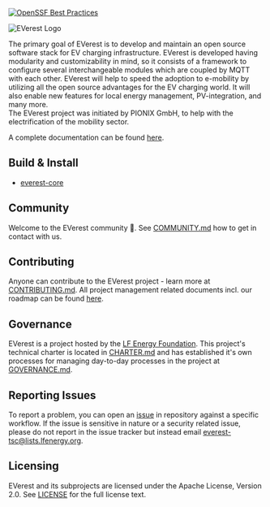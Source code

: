 [![OpenSSF Best Practices](https://bestpractices.coreinfrastructure.org/projects/6739/badge)](https://bestpractices.coreinfrastructure.org/projects/6739)

![EVerest Logo](docs/img/everest_horizontal-color.svg)

The primary goal of EVerest is to develop and maintain an open source software stack for EV charging infrastructure. EVerest is developed having modularity and customizability in mind, so it consists of a framework to configure several interchangeable modules which are coupled by MQTT with each other. EVerest will help to speed the adoption to e-mobility by utilizing all the open source advantages for the EV charging world. It will also enable new features for local energy management, PV-integration, and many more.  
The EVerest project was initiated by PIONIX GmbH, to help with the electrification of the mobility sector.

A complete documentation can be found [here](https://everest.github.io).

## Build & Install

- [everest-core](https://github.com/EVerest/everest-core#readme)

## Community

Welcome to the EVerest community 👋.
See [COMMUNITY.md](COMMUNITY.md) how to get in contact with us.

## Contributing

Anyone can contribute to the EVerest project - learn more at [CONTRIBUTING.md](CONTRIBUTING.md).
All project management related documents incl. our roadmap can be found [here](tsc/README.md).

## Governance

EVerest is a project hosted by the [LF Energy Foundation](https://lfenergy.org). This project's technical charter is located in [CHARTER.md](tsc/CHARTER.md) and has established it's own processes for managing day-to-day processes in the project at [GOVERNANCE.md](GOVERNANCE.md).

## Reporting Issues

To report a problem, you can open an [issue](https://github.com/EVerest/EVerest/issues) in repository against a specific workflow. If the issue is sensitive in nature or a security related issue, please do not report in the issue tracker but instead email everest-tsc@lists.lfenergy.org.

## Licensing

EVerest and its subprojects are licensed under the Apache License, Version 2.0. See [LICENSE](LICENSE) for the full license text.

